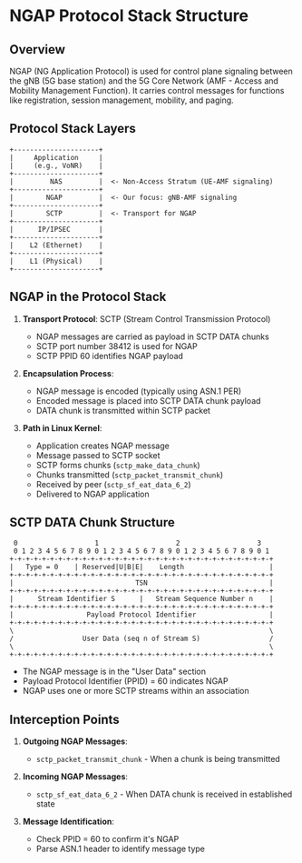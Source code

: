 # NGAP Protocol Stack Structure

## Overview

NGAP (NG Application Protocol) is used for control plane signaling between the gNB (5G base station) and the 5G Core Network (AMF - Access and Mobility Management Function). It carries control messages for functions like registration, session management, mobility, and paging.

## Protocol Stack Layers

```
+---------------------+
|     Application     |
|     (e.g., VoNR)    |
+---------------------+
|         NAS         |  <- Non-Access Stratum (UE-AMF signaling)
+---------------------+
|        NGAP         |  <- Our focus: gNB-AMF signaling
+---------------------+
|        SCTP         |  <- Transport for NGAP
+---------------------+
|      IP/IPSEC       |
+---------------------+
|    L2 (Ethernet)    |
+---------------------+
|    L1 (Physical)    |
+---------------------+
```

## NGAP in the Protocol Stack

1. **Transport Protocol**: SCTP (Stream Control Transmission Protocol)
   - NGAP messages are carried as payload in SCTP DATA chunks
   - SCTP port number 38412 is used for NGAP
   - SCTP PPID 60 identifies NGAP payload

2. **Encapsulation Process**:
   - NGAP message is encoded (typically using ASN.1 PER)
   - Encoded message is placed into SCTP DATA chunk payload
   - DATA chunk is transmitted within SCTP packet

3. **Path in Linux Kernel**:
   - Application creates NGAP message
   - Message passed to SCTP socket
   - SCTP forms chunks (`sctp_make_data_chunk`)
   - Chunks transmitted (`sctp_packet_transmit_chunk`)
   - Received by peer (`sctp_sf_eat_data_6_2`)
   - Delivered to NGAP application

## SCTP DATA Chunk Structure

```
 0                   1                   2                   3
 0 1 2 3 4 5 6 7 8 9 0 1 2 3 4 5 6 7 8 9 0 1 2 3 4 5 6 7 8 9 0 1
+-+-+-+-+-+-+-+-+-+-+-+-+-+-+-+-+-+-+-+-+-+-+-+-+-+-+-+-+-+-+-+-+
|   Type = 0    | Reserved|U|B|E|    Length                     |
+-+-+-+-+-+-+-+-+-+-+-+-+-+-+-+-+-+-+-+-+-+-+-+-+-+-+-+-+-+-+-+-+
|                              TSN                              |
+-+-+-+-+-+-+-+-+-+-+-+-+-+-+-+-+-+-+-+-+-+-+-+-+-+-+-+-+-+-+-+-+
|      Stream Identifier S      |   Stream Sequence Number n    |
+-+-+-+-+-+-+-+-+-+-+-+-+-+-+-+-+-+-+-+-+-+-+-+-+-+-+-+-+-+-+-+-+
|                  Payload Protocol Identifier                  |
+-+-+-+-+-+-+-+-+-+-+-+-+-+-+-+-+-+-+-+-+-+-+-+-+-+-+-+-+-+-+-+-+
\                                                               \
/                 User Data (seq n of Stream S)                 /
\                                                               \
+-+-+-+-+-+-+-+-+-+-+-+-+-+-+-+-+-+-+-+-+-+-+-+-+-+-+-+-+-+-+-+-+
```

- The NGAP message is in the "User Data" section
- Payload Protocol Identifier (PPID) = 60 indicates NGAP
- NGAP uses one or more SCTP streams within an association

## Interception Points

1. **Outgoing NGAP Messages**:
   - `sctp_packet_transmit_chunk` - When a chunk is being transmitted

2. **Incoming NGAP Messages**:
   - `sctp_sf_eat_data_6_2` - When DATA chunk is received in established state

3. **Message Identification**:
   - Check PPID = 60 to confirm it's NGAP
   - Parse ASN.1 header to identify message type